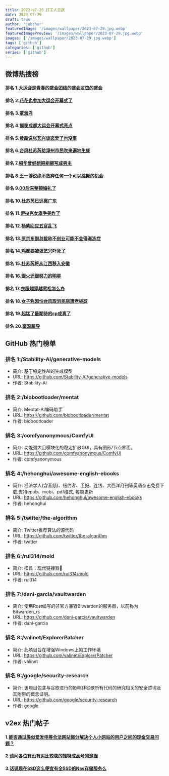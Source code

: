 ```yaml
---
title: 2023-07-29 打工人日报
date: 2023-07-29
draft: true
author: 'jobcher'
featuredImage: '/images/wallpaper/2023-07-29.jpg.webp'
featuredImagePreview: '/images/wallpaper/2023-07-29.jpg.webp'
images: ['/images/wallpaper/2023-07-29.jpg.webp']
tags: ['github']
categories: ['github']
series: ['github']
---
```


## 微博热搜榜

#### 排名 1.[大运会是青春的盛会团结的盛会友谊的盛会](https://s.weibo.com/weibo?q=大运会是青春的盛会团结的盛会友谊的盛会)
#### 排名 2.[花花也参加大运会开幕式了](https://s.weibo.com/weibo?q=花花也参加大运会开幕式了)
#### 排名 3.[覃海洋](https://s.weibo.com/weibo?q=覃海洋)
#### 排名 4.[揭秘成都大运会开幕式亮点](https://s.weibo.com/weibo?q=揭秘成都大运会开幕式亮点)
#### 排名 5.[黄磊说张艺兴谈恋爱了也没事](https://s.weibo.com/weibo?q=黄磊说张艺兴谈恋爱了也没事)
#### 排名 6.[台风杜苏芮给漳州市民吹来遍地生蚝](https://s.weibo.com/weibo?q=台风杜苏芮给漳州市民吹来遍地生蚝)
#### 排名 7.[桐华曾经想把相柳写成男主](https://s.weibo.com/weibo?q=桐华曾经想把相柳写成男主)
#### 排名 8.[王一博说绝不放弃任何一个可以跳舞的机会](https://s.weibo.com/weibo?q=王一博说绝不放弃任何一个可以跳舞的机会)
#### 排名 9.[00后来整顿婚礼了](https://s.weibo.com/weibo?q=00后来整顿婚礼了)
#### 排名 10.[杜苏芮已远离广东](https://s.weibo.com/weibo?q=杜苏芮已远离广东)
#### 排名 11.[伊拉克女旗手美炸了](https://s.weibo.com/weibo?q=伊拉克女旗手美炸了)
#### 排名 12.[杨紫回应五官乱飞](https://s.weibo.com/weibo?q=杨紫回应五官乱飞)
#### 排名 13.[原京东副总裁称不创业可能不会得渐冻症](https://s.weibo.com/weibo?q=原京东副总裁称不创业可能不会得渐冻症)
#### 排名 14.[鸡都要被张艺兴吓死了](https://s.weibo.com/weibo?q=鸡都要被张艺兴吓死了)
#### 排名 15.[杜苏芮将从江西移入安徽](https://s.weibo.com/weibo?q=杜苏芮将从江西移入安徽)
#### 排名 16.[很火还很努力的明星](https://s.weibo.com/weibo?q=很火还很努力的明星)
#### 排名 17.[衣服越穿越宽松怎么办](https://s.weibo.com/weibo?q=衣服越穿越宽松怎么办)
#### 排名 18.[女子称因怕台风取消民宿遭老板怼](https://s.weibo.com/weibo?q=女子称因怕台风取消民宿遭老板怼)
#### 排名 19.[起猛了最期待的cp成真了](https://s.weibo.com/weibo?q=起猛了最期待的cp成真了)
#### 排名 20.[室温超导](https://s.weibo.com/weibo?q=室温超导)
## GitHub 热门榜单

### 排名 1:/Stability-AI/generative-models
- 简介: 基于稳定性AI的生成模型
- URL: https://github.com/Stability-AI/generative-models
- 作者: Stability-AI 

### 排名 2:/biobootloader/mentat
- 简介: Mentat-AI编码助手
- URL: https://github.com/biobootloader/mentat
- 作者: biobootloader 

### 排名 3:/comfyanonymous/ComfyUI
- 简介: 功能强大且模块化的稳定扩散GUI，具有图形/节点界面。
- URL: https://github.com/comfyanonymous/ComfyUI
- 作者: comfyanonymous 

### 排名 4:/hehonghui/awesome-english-ebooks
- 简介: 经济学人(含音频)、纽约客、卫报、连线、大西洋月刊等英语杂志免费下载,支持epub、mobi、pdf格式, 每周更新
- URL: https://github.com/hehonghui/awesome-english-ebooks
- 作者: hehonghui 

### 排名 5:/twitter/the-algorithm
- 简介: Twitter推荐算法的源代码
- URL: https://github.com/twitter/the-algorithm
- 作者: twitter 

### 排名 6:/rui314/mold
- 简介: 模具：现代链接器🦠
- URL: https://github.com/rui314/mold
- 作者: rui314 

### 排名 7:/dani-garcia/vaultwarden
- 简介: 使用Rust编写的非官方兼容Bitwarden的服务器，以前称为Bitwarden_rs
- URL: https://github.com/dani-garcia/vaultwarden
- 作者: dani-garcia 

### 排名 8:/valinet/ExplorerPatcher
- 简介: 此项目旨在增强Windows上的工作环境
- URL: https://github.com/valinet/ExplorerPatcher
- 作者: valinet 

### 排名 9:/google/security-research
- 简介: 该项目包含与谷歌进行的影响非谷歌所有代码的研究相关的安全咨询及其附带的概念证明。
- URL: https://github.com/google/security-research
- 作者: google 

## v2ex 热门帖子

#### 1.[能否通过类似爱发电等合法网站部分解决个人小网站的用户之间的现金交易问题？](https://www.v2ex.com/t/960707#reply1)
#### 2.[请问各位有没有买比较稳的推特成品号的途径](https://www.v2ex.com/t/960708#reply0)
#### 3.[话说现在SSD这么便宜有全SSD的Nas存储服务么](https://www.v2ex.com/t/960709#reply0)
